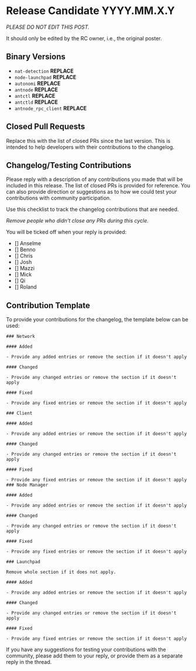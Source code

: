 # Release Candidate YYYY.MM.X.Y

*PLEASE DO NOT EDIT THIS POST.*

It should only be edited by the RC owner, i.e., the original poster.

## Binary Versions

* `nat-detection` __REPLACE__
* `node-launchpad` __REPLACE__
* `autonomi` __REPLACE__
* `antnode` __REPLACE__
* `antctl` __REPLACE__
* `antctld` __REPLACE__
* `antnode_rpc_client` __REPLACE__

## Closed Pull Requests

Replace this with the list of closed PRs since the last version. This is intended to help developers
with their contributions to the changelog.

## Changelog/Testing Contributions

Please reply with a description of any contributions you made that will be included in this release.
The list of closed PRs is provided for reference. You can also provide direction or suggestions as
to how we could test your contributions with community participation.

Use this checklist to track the changelog contributions that are needed.

*Remove people who didn't close any PRs during this cycle.*

You will be ticked off when your reply is provided:

- [] Anselme
- [] Benno
- [] Chris
- [] Josh
- [] Mazzi
- [] Mick
- [] Qi
- [] Roland

## Contribution Template

To provide your contributions for the changelog, the template below can be used:
```
### Network

#### Added

- Provide any added entries or remove the section if it doesn't apply

#### Changed

- Provide any changed entries or remove the section if it doesn't apply

#### Fixed

- Provide any fixed entries or remove the section if it doesn't apply

### Client

#### Added

- Provide any added entries or remove the section if it doesn't apply

#### Changed

- Provide any changed entries or remove the section if it doesn't apply

#### Fixed

- Provide any fixed entries or remove the section if it doesn't apply
### Node Manager

#### Added

- Provide any added entries or remove the section if it doesn't apply

#### Changed

- Provide any changed entries or remove the section if it doesn't apply

#### Fixed

- Provide any fixed entries or remove the section if it doesn't apply

### Launchpad

Remove whole section if it does not apply.

#### Added

- Provide any added entries or remove the section if it doesn't apply

#### Changed

- Provide any changed entries or remove the section if it doesn't apply

#### Fixed

- Provide any fixed entries or remove the section if it doesn't apply
```

If you have any suggestions for testing your contributions with the community, please add them to
your reply, or provide them as a separate reply in the thread.
